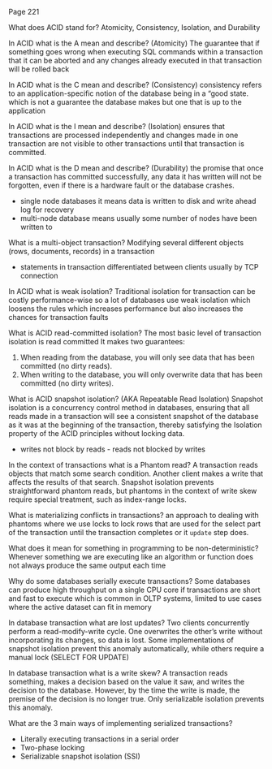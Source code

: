Page 221

What does ACID stand for?
Atomicity, Consistency, Isolation, and Durability

In ACID what is the A mean and describe?
(Atomicity)
The guarantee that if something goes wrong when executing SQL commands within a transaction that it can be aborted and any changes already executed in that transaction will be rolled back

In ACID what is the C mean and describe?
(Consistency)
consistency refers to an application-specific notion of the database being in a “good state. which is not a guarantee the database makes but one that is up to the application

In ACID what is the I mean and describe?
(Isolation)
ensures that transactions are processed independently and changes made in one transaction are not visible to other transactions until that transaction is committed.


In ACID what is the D mean and describe?
(Durability)
the promise that once a transaction has committed successfully, any data it has written will not be forgotten, even if there is a hardware fault or the database crashes.
- single node databases it means data is written to disk and write ahead log for recovery 
- multi-node database means usually some number of nodes have been written to

What is a multi-object transaction?
Modifying several different objects (rows, documents, records) in a transaction
- statements in transaction differentiated between clients usually by TCP connection

In ACID what is weak isolation?
Traditional isolation for transaction can be costly performance-wise so a lot of databases use weak isolation which loosens the rules which increases performance but also increases the chances for transaction faults

What is ACID read-committed isolation?
The most basic level of transaction isolation is read committed It makes two guarantees:
1. When reading from the database, you will only see data that has been committed
(no dirty reads).
2. When writing to the database, you will only overwrite data that has been committed
(no dirty writes).

What is ACID snapshot isolation?
(AKA Repeatable Read Isolation)
Snapshot isolation is a concurrency control method in databases, ensuring that all reads made in a transaction will see a consistent snapshot of the database as it was at the beginning of the transaction, thereby satisfying the Isolation property of the ACID principles without locking data.
- writes not block by reads - reads not blocked by writes


In the context of transactions what is a Phantom read?
A transaction reads objects that match some search condition. Another client makes a write that affects the results of that search. Snapshot isolation prevents straightforward phantom reads, but phantoms in the context of write skew require special treatment, such as index-range locks.

What is materializing conflicts in transactions?
an approach to dealing with phantoms where we use locks to lock rows that are used for the select part of the transaction until the transaction completes or it `update` step does.

What does it mean for something in programming to be non-deterministic?
Whenever something we are executing like an algorithm or function does not always produce the same output each time

Why do some databases serially execute transactions?
Some databases can produce high throughput on a single CPU core if transactions are short and fast to execute which is common in OLTP systems, limited to use cases where the active dataset can fit in memory

In database transaction what are lost updates?
Two clients concurrently perform a read-modify-write cycle. One overwrites the other’s write without incorporating its changes, so data is lost. Some implementations of snapshot isolation prevent this anomaly automatically, while others require a manual lock (SELECT FOR UPDATE)

In database transaction what is a write skew?
A transaction reads something, makes a decision based on the value it saw, and writes the decision to the database. However, by the time the write is made, the premise of the decision is no longer true. Only serializable isolation prevents this anomaly.

What are the 3 main ways of implementing serialized transactions?
- Literally executing transactions in a serial order
- Two-phase locking
- Serializable snapshot isolation (SSI)

